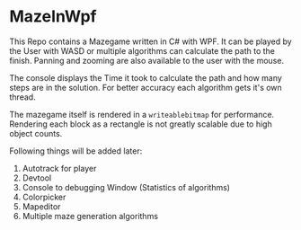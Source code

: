 # MazeInWpf
This Repo contains a Mazegame written in C# with WPF. It can be played by the User with WASD or multiple algorithms can calculate the path to the finish. Panning and zooming are also available
to the user with the mouse.

The console displays the Time it took to calculate the path and how many steps are in the solution. For better accuracy each algorithm gets it's own thread.

The mazegame itself is rendered in a `writeablebitmap` for performance. Rendering each block as a rectangle is not greatly scalable due to high object counts.

Following things will be added later:

1. Autotrack for player
2. Devtool
3. Console to debugging Window (Statistics of algorithms)
4. Colorpicker
5. Mapeditor
6. Multiple maze generation algorithms
